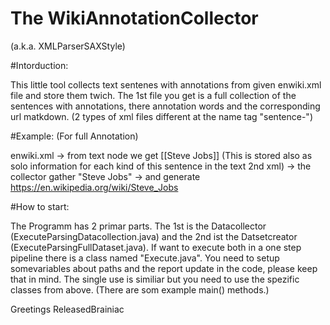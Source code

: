 # The WikiAnnotationCollector 
(a.k.a. XMLParserSAXStyle)

#Intorduction:

This little tool collects text sentenes with annotations from given enwiki.xml file 
and store them twich. The 1st file you get is a full collection of the sentences with annotations, there annotation words and the corresponding url matkdown. (2 types of xml files different at the name tag "sentence-")

#Example: (For full Annotation)

enwiki.xml 
-> from text node we get [[Steve Jobs]]   (This is stored also as solo information for each kind of this sentence in the text 2nd xml)
-> the collector gather "Steve Jobs" 
-> and generate https://en.wikipedia.org/wiki/Steve_Jobs

#How to start:

The Programm has 2 primar parts. The 1st is the Datacollector (ExecuteParsingDatacollection.java) and the 2nd ist the Datsetcreator (ExecuteParsingFullDataset.java). If want to execute both in a one step pipeline there is a class named "Execute.java".
You need to setup somevariables about paths and the report update in the code, please keep that in mind. The single use is similiar but you need to use the spezific classes from above. (There are som example main() methods.)

Greetings 
ReleasedBrainiac
